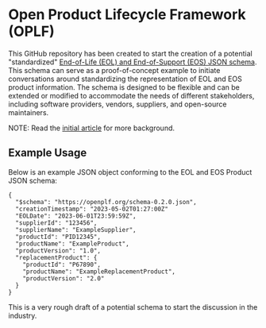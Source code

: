 # Open Product Lifecycle Framework (OPLF)
This GitHub repository has been created to start the creation of a potential "standardized" [End-of-Life (EOL) and End-of-Support (EOS) JSON schema](poc-schema.json). This schema can serve as a proof-of-concept example to initiate conversations around standardizing the representation of EOL and EOS product information. The schema is designed to be flexible and can be extended or modified to accommodate the needs of different stakeholders, including software providers, vendors, suppliers, and open-source maintainers.

NOTE: Read the [initial article](https://becomingahacker.org/establishing-standardized-end-of-life-and-end-of-support-programs-for-software-and-hardware-e3e231898e02) for more background.

## Example Usage
Below is an example JSON object conforming to the EOL and EOS Product JSON schema:
```
{
  "$schema": "https://openplf.org/schema-0.2.0.json",
  "creationTimestamp": "2023-05-02T01:27:00Z"
  "EOLDate": "2023-06-01T23:59:59Z",
  "supplierId": "123456",
  "supplierName": "ExampleSupplier",
  "productId": "PID12345",
  "productName": "ExampleProduct",
  "productVersion": "1.0",
  "replacementProduct": {
    "productId": "P67890",
    "productName": "ExampleReplacementProduct",
    "productVersion": "2.0"
  }
}

```
This is a very rough draft of a potential schema to start the discussion in the industry.

